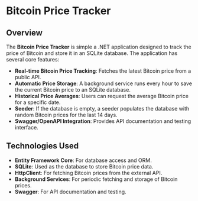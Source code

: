 # Bitcoin Price Tracker

## Overview

The **Bitcoin Price Tracker** is simple a .NET application designed to track the price of Bitcoin and store it in an SQLite database. The application has several core features:

- **Real-time Bitcoin Price Tracking**: Fetches the latest Bitcoin price from a public API.
- **Automatic Price Storage**: A background service runs every hour to save the current Bitcoin price to an SQLite database.
- **Historical Price Averages**: Users can request the average Bitcoin price for a specific date.
- **Seeder**: If the database is empty, a seeder populates the database with random Bitcoin prices for the last 14 days.
- **Swagger/OpenAPI Integration**: Provides API documentation and testing interface.

## Technologies Used

- **Entity Framework Core**: For database access and ORM.
- **SQLite**: Used as the database to store Bitcoin price data.
- **HttpClient**: For fetching Bitcoin prices from the external API.
- **Background Services**: For periodic fetching and storage of Bitcoin prices.
- **Swagger**: For API documentation and testing.
